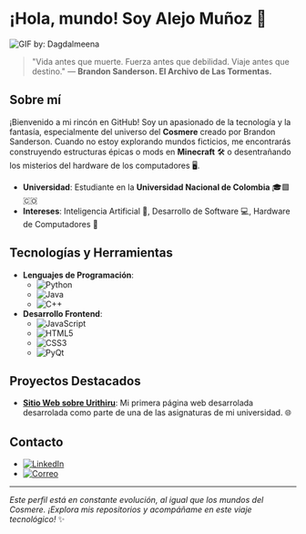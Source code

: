 # ¡Hola, mundo! Soy Alejo Muñoz 🌌

![GIF by: Dagdalmeena](https://i.gifer.com/xK.gif)

> "Vida antes que muerte. Fuerza antes que debilidad. Viaje antes que destino." — **Brandon Sanderson. El Archivo de Las Tormentas.**

## Sobre mí

¡Bienvenido a mi rincón en GitHub! Soy un apasionado de la tecnología y la fantasía, especialmente del universo del **Cosmere** creado por Brandon Sanderson. Cuando no estoy explorando mundos ficticios, me encontrarás construyendo estructuras épicas o mods en **Minecraft** 🛠️ o desentrañando los misterios del hardware de los computadores 🖥️.

- **Universidad**: Estudiante en la **Universidad Nacional de Colombia** 🎓🟩🇨🇴
- **Intereses**: Inteligencia Artificial 🤖, Desarrollo de Software 💻, Hardware de Computadores 🔧

## Tecnologías y Herramientas

- **Lenguajes de Programación**:
  - ![Python](https://img.shields.io/badge/-Python-3776AB?style=flat-square&logo=python&logoColor=white)
  - ![Java](https://img.shields.io/badge/-Java-007396?style=flat-square&logo=java&logoColor=white)
  - ![C++](https://img.shields.io/badge/-C++-00599C?style=flat-square&logo=c%2B%2B&logoColor=white)
- **Desarrollo Frontend**:
  - ![JavaScript](https://img.shields.io/badge/-JavaScript-F7DF1E?style=flat-square&logo=javascript&logoColor=black)
  - ![HTML5](https://img.shields.io/badge/-HTML5-E34F26?style=flat-square&logo=html5&logoColor=white)
  - ![CSS3](https://img.shields.io/badge/-CSS3-1572B6?style=flat-square&logo=css3&logoColor=white)
  - ![PyQt](https://img.shields.io/badge/-PyQt-41CD52?style=flat-square&logo=qt&logoColor=white)

## Proyectos Destacados

- [**Sitio Web sobre Urithiru**](https://github.com/Bamp100310/Bamp100310.github.io): Mi primera página web desarrolada desarrolada como parte de una de las asignaturas de mi universidad. 🌐

## Contacto

- [![LinkedIn](https://img.shields.io/badge/-LinkedIn-0A66C2?style=flat-square&logo=linkedin&logoColor=white)]([https://www.linkedin.com/in/tu-perfil](https://www.linkedin.com/in/brayan-mu%C3%B1oz-42042a1a6/))
- [![Correo](https://img.shields.io/badge/-Correo%20Electrónico-D14836?style=flat-square&logo=gmail&logoColor=white)](mailto:bmunozp@unal.edu.co)

---

*Este perfil está en constante evolución, al igual que los mundos del Cosmere. ¡Explora mis repositorios y acompáñame en este viaje tecnológico!* ✨
